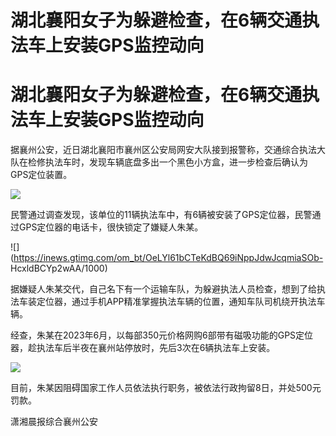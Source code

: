 # 湖北襄阳女子为躲避检查，在6辆交通执法车上安装GPS监控动向

# 湖北襄阳女子为躲避检查，在6辆交通执法车上安装GPS监控动向

据襄州公安，近日湖北襄阳市襄州区公安局网安大队接到报警称，交通综合执法大队在检修执法车时，发现车辆底盘多出一个黑色小方盒，进一步检查后确认为GPS定位装置。

![](https://inews.gtimg.com/om_bt/OaqjwaTuzAZb1T_Lnv8QztbgIXObu-r05I-j7MxmYyhyEAA/1000)

民警通过调查发现，该单位的11辆执法车中，有6辆被安装了GPS定位器，民警通过GPS定位器的电话卡，很快锁定了嫌疑人朱某。

![](https://inews.gtimg.com/om_bt/OeLYl61bCTeKdBQ69iNppJdwJcqmiaSOb-
HcxldBCYp2wAA/1000)

据嫌疑人朱某交代，自己名下有一个运输车队，为躲避执法人员检查，想到了给执法车装定位器，通过手机APP精准掌握执法车辆的位置，通知车队司机绕开执法车辆。

经查，朱某在2023年6月，以每部350元价格网购6部带有磁吸功能的GPS定位器，趁执法车后半夜在襄州站停放时，先后3次在6辆执法车上安装。

![](https://inews.gtimg.com/om_bt/OOVFm90BPV1vwV_0gttzWZ_YH4KiaQKLZda1kYn_cfrr8AA/1000)

目前，朱某因阻碍国家工作人员依法执行职务，被依法行政拘留8日，并处500元罚款。

潇湘晨报综合襄州公安

